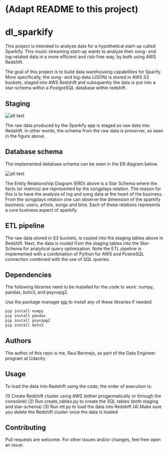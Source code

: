 # (Adapt README to this project)

# dl_sparkify

This project is intended to analyze data for a hypothetical start-up called Sparkify. This music streaming start-up wants to analyze their song- and log-related data in a more efficient and risk-free way, by both using AWS Redshift.

The goal of this project is to build data warehousing capabilities for Sparify. More specifically, the song- and log-data (JSON) is stored in AWS S3 buckets, staged into AWS Redshift and subsquently the data is put into a star-schema within a PostgreSQL database within redshift. 

## Staging

![alt text](https://github.com/raul-bermejo/cloud_sparkify/blob/main/images/staging_tables.png)

The raw data produced by the Sparkify app is staged as raw data into Redshift. In other words, the schema from the raw data is preserver, as seen in the figure above.

## Database schema

The implemented database schema can be seen in the ER diagram below.

![alt text](https://github.com/raul-bermejo/cloud_sparkify/blob/main/images/sparkify_erd_transparent.png)

The Entity Relationshiip Diagram (ERD) above is a Star Schema where the facts (or metrics) are represented by the songplays relation. The reason for this is to have the analysis of log and song data at the heart of the business. From the songplays relation one can observe the dimension of the sparkify business: users, artists, songs and time. Each of these relations represents a core business aspect of sparkify.

## ETL pipeline

The raw data stored in S3 buckets, is copied into the staging tables above in Redshift. Next, the data is routed from the staging tables into the Star-Schema for analytical query optimization. Note the ETL pipeline is implemented with a combination of Python for AWS and PostreSQL connection combined with the use of SQL queries.

## Dependencies

The following libraries need to be installed for the code to work: numpy, pandas, boto3, and psycopg2.

Use the package manager [pip](https://pip.pypa.io/en/stable/) to install any of these libraries if needed.

```bash
pip install numpy
pip install pandas
pip install psycopg2
pip install boto3
```

## Authors

The author of this repo is me, Raul Bermejo, as part of the Data Engineer program at Udacity.

## Usage

To load the data into Redshift using the code, the order of execution is:

(1) Create Redshift cluster using AWS (either progarmatically or through the consolole)
(2) Run create_tables.py to create the SQL tables  (both staging and star-schema)
(3) Run etl.py to load the data into Redshift
(4) Make sure you delete the Redshift cluster once the data is loaded

## Contributing
Pull requests are welcome. For other issues and/or changes, feel free open an issue.
